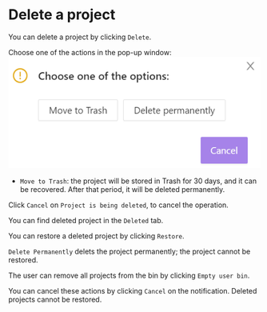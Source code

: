 
# Delete a project

You can delete a project by clicking `Delete`.

Choose one of the actions in the pop-up window:  
![Choose actions](assets/delete_project.PNG)

- `Move to Trash`: the project will be stored in Trash for 30 days, and it can be recovered. After that period, it will be deleted permanently.

Click `Cancel` on `Project is being deleted`, to cancel the operation.

You can find deleted project in the `Deleted` tab.

You can restore a deleted project by clicking `Restore`.

`Delete Permanently` delets the project permanently; the project cannot be restored.

The user can remove all projects from the bin by clicking `Empty user bin`.  

You can cancel these actions by clicking `Cancel` on the notification. Deleted projects cannot be restored.
